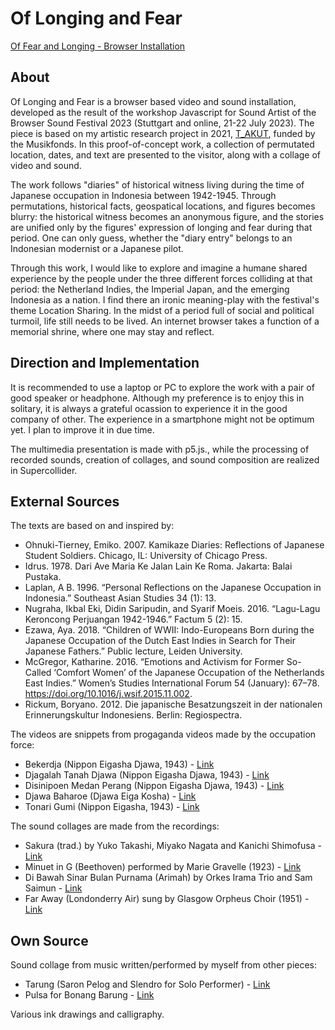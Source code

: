 # Of Longing and Fear

[Of Fear and Longing - Browser Installation](https://sastraswara.site/of-fear-and-longing)

## About

Of Longing and Fear is a browser based video and sound installation, developed as the result of the workshop Javascript for Sound Artist of the Browser Sound Festival 2023 (Stuttgart and online, 21-22 July 2023). The piece is based on my artistic research project in 2021, [T_AKUT](https://sastraswara.site/works/takut.html), funded by the Musikfonds. In this proof-of-concept work, a collection of permutated location, dates, and text are presented to the visitor, along with a collage of video and sound.

The work follows "diaries" of historical witness living during the time of Japanese occupation in Indonesia between 1942-1945. Through permutations, historical facts, geospatical locations, and figures becomes blurry: the historical witness becomes an anonymous figure, and the stories are unified only by the figures' expression of longing and fear during that period. One can only guess, whether the "diary entry" belongs to an Indonesian modernist or a Japanese pilot.

Through this work, I would like to explore and imagine a humane shared experience by the people under the three different forces colliding at that period: the Netherland Indies, the Imperial Japan, and the emerging Indonesia as a nation. I find there an ironic meaning-play with the festival's theme Location Sharing. In the midst of a period full of social and political turmoil, life still needs to be lived. An internet browser takes a function of a memorial shrine, where one may stay and reflect.

## Direction and Implementation

It is recommended to use a laptop or PC to explore the work with a pair of good speaker or headphone. Although my preference is to enjoy this in solitary, it is always a grateful ocassion to experience it in the good company of other. The experience in a smartphone might not be optimum yet. I plan to improve it in due time.

The multimedia presentation is made with p5.js., while the processing of recorded sounds, creation of collages, and sound composition are realized in Supercollider.

## External Sources

The texts are based on and inspired by:

- Ohnuki-Tierney, Emiko. 2007. Kamikaze Diaries: Reflections of Japanese Student Soldiers. Chicago, IL: University of Chicago Press.
- Idrus. 1978. Dari Ave Maria Ke Jalan Lain Ke Roma. Jakarta: Balai Pustaka.
- Laplan, A B. 1996. “Personal Reflections on the Japanese Occupation in Indonesia.” Southeast Asian Studies 34 (1): 13.
- Nugraha, Ikbal Eki, Didin Saripudin, and Syarif Moeis. 2016. “Lagu-Lagu Keroncong Perjuangan 1942-1946.” Factum 5 (2): 15.
- Ezawa, Aya. 2018. “Children of WWII: Indo-Europeans Born during the Japanese Occupation of the Dutch East Indies in Search for Their Japanese Fathers.” Public lecture, Leiden University.
- McGregor, Katharine. 2016. “Emotions and Activism for Former So-Called ‘Comfort Women’ of the Japanese Occupation of the Netherlands East Indies.” Women’s Studies International Forum 54 (January): 67–78. https://doi.org/10.1016/j.wsif.2015.11.002.
- Rickum, Boryano. 2012. Die japanische Besatzungszeit in der nationalen Erinnerungskultur Indonesiens. Berlin: Regiospectra.

The videos are snippets from progaganda videos made by the occupation force:

- Bekerdja (Nippon Eigasha Djawa, 1943) - [Link](https://archive.org/details/bekerdja_202105)
- Djagalah Tanah Djawa (Nippon Eigasha Djawa, 1943) - [Link](https://archive.org/details/djagalah-tanah-djawa-bewaak-java)
- Disinipoen Medan Perang (Nippon Eigasha Djawa, 1943) - [Link](https://archive.org/details/disnipoen-medan-perang-5)
- Djawa Baharoe (Djawa Eiga Kosha) - [Link](https://archive.org/details/djawa-baharoe-4)
- Tonari Gumi (Nippon Eigasha, 1943) - [Link](https://archive.org/details/tonari-gumi)

The sound collages are made from the recordings:

- Sakura (trad.) by Yuko Takashi, Miyako Nagata and Kanichi Shimofusa - [Link](https://archive.org/details/78_title-in-japanese_gbia0035324b)
- Minuet in G (Beethoven) performed by Marie Gravelle (1923) - [Link](https://archive.org/details/78_minuet-in-g_marie-gravelle-beethoven_gbia3003724b)
- Di Bawah Sinar Bulan Purnama (Arimah) by Orkes Irama Trio and Sam Saimun - [Link](https://archive.org/details/samsaimundibawahsinarbulanpurnamaarimah)
- Far Away (Londonderry Air) sung by Glasgow Orpheus Choir (1951) - [Link](https://archive.org/details/78_a-far-away-londonderry-air-b-the-old-woman_glasgow-orpheus-choir-sigerson-ca_gbia7004591a)

## Own Source

Sound collage from music written/performed by myself from other pieces:
- Tarung (Saron Pelog and Slendro for Solo Performer) - [Link](https://soundcloud.com/sastraswara/tarung-i?si=9de1c59bd49a43d081f6b1fec33068b7&utm_source=clipboard&utm_medium=text&utm_campaign=social_sharing)
- Pulsa for Bonang Barung - [Link](https://soundcloud.com/sastraswara/pulsa-iii?si=2478df85856e436e9f8512208c6252c8&utm_source=clipboard&utm_medium=text&utm_campaign=social_sharing)

Various ink drawings and calligraphy.
